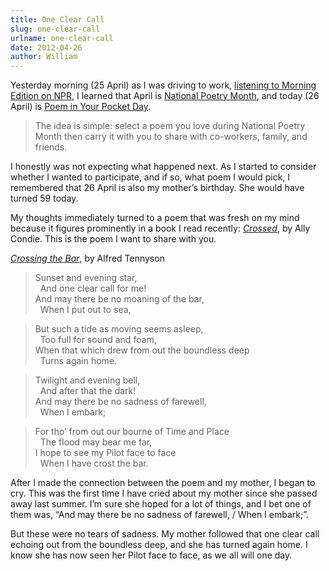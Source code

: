 ```yaml
---
title: One Clear Call
slug: one-clear-call
urlname: one-clear-call
date: 2012-04-26
author: William
---
```

Yesterday morning (25 April) as I was driving to work,
[listening to Morning Edition on NPR][a], I learned that April is
[National Poetry Month][b], and today (26 April) is
[Poem in Your Pocket Day][c].

> The idea is simple: select a poem you love during National Poetry Month then
> carry it with you to share with co-workers, family, and friends.

I honestly was not expecting what happened next. As I started to consider
whether I wanted to participate, and if so, what poem I would pick, I remembered
that 26 April is also my mother&#x02bc;s birthday. She would have turned 59
today.

My thoughts immediately turned to a poem that was fresh on my mind because it
figures prominently in a book I read recently: [_Crossed_][d], by Ally Condie.
This is the poem I want to share with you.

[_Crossing the Bar_][e], by Alfred Tennyson

> Sunset and evening star,  
> &nbsp; And one clear call for me!  
> And may there be no moaning of the bar,  
> &nbsp; When I put out to sea,

> But such a tide as moving seems asleep,  
> &nbsp; Too full for sound and foam,  
> When that which drew from out the boundless deep  
> &nbsp; Turns again home.

> Twilight and evening bell,  
> &nbsp; And after that the dark!  
> And may there be no sadness of farewell,  
> &nbsp; When I embark;

> For tho&#x02bc; from out our bourne of Time and Place  
> &nbsp; The flood may bear me far,  
> I hope to see my Pilot face to face  
> &nbsp; When I have crost the bar.

After I made the connection between the poem and my mother, I began to cry. This
was the first time I have cried about my mother since she passed away last
summer. I&#x02bc;m sure she hoped for a lot of things, and I bet one of them
was, &ldquo;And may there be no sadness of farewell, / When I embark;&rdquo;.

But these were no tears of sadness. My mother followed that one clear call
echoing out from the boundless deep, and she has turned again home. I know she
has now seen her Pilot face to face, as we all will one day.

[a]: http://www.npr.org/2012/04/25/151339990/celebrating-poem-in-your-pocket-day
[b]: https://www.poets.org/national-poetry-month/home
[c]: https://www.poets.org/national-poetry-month/poem-your-pocket-day
[d]: https://www.goodreads.com/book/show/9794437-crossed
[e]: https://en.wikisource.org/wiki/Demeter_and_other_poems/Crossing_the_Bar
